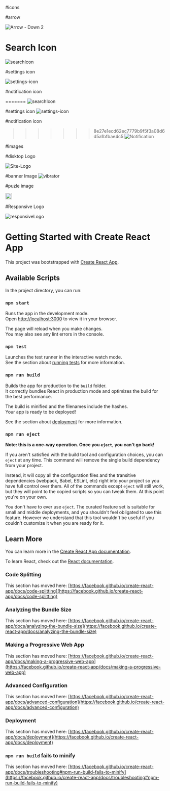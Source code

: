 #icons

#arrow

![Arrow - Down 2](https://user-images.githubusercontent.com/34196609/187238899-726e1834-b435-4438-adab-dfe267da1a8f.png)

# Search Icon

![searchIcon](https://user-images.githubusercontent.com/34196609/187065957-1e20e340-cedc-45fa-9c3e-a85a33728d05.png)

#settings icon

![settings-icon](https://user-images.githubusercontent.com/34196609/187065949-70bd1fa9-a05e-49cd-b174-ebed43c1371c.png)

#notification icon

=======
![searchIcon](https://user-images.githubusercontent.com/34196609/187065957-1e20e340-cedc-45fa-9c3e-a85a33728d05.png)

#settings icon
![settings-icon](https://user-images.githubusercontent.com/34196609/187065949-70bd1fa9-a05e-49cd-b174-ebed43c1371c.png)

#notification icon

> > > > > > > 8e27e1ecd62ec7779b9f5f3a08d6d5a1bfbae4c5
> > > > > > > ![Notification](https://user-images.githubusercontent.com/34196609/187065942-b6f665c3-9a3d-42e9-a941-04eaaa72e39c.png)

#images

#disktop Logo

![Site-Logo](https://user-images.githubusercontent.com/34196609/187050239-9ae7a383-6a7a-469b-be22-cbeb96ebf67e.png)

#banner Image
![vibrator](https://user-images.githubusercontent.com/34196609/187050261-6a7a57c2-c2aa-4e9a-bf3b-643e71ad775f.png)

#puzle image

<img width="20" alt="puzzle" src="https://user-images.githubusercontent.com/34196609/187050281-b6951a81-fb6e-4318-9562-675fb45a9fd0.png">

#Responsive Logo

![responsiveLogo](https://user-images.githubusercontent.com/34196609/187050289-6aa7210f-9aa1-4473-8060-bf6bb8606625.png)

# Getting Started with Create React App

This project was bootstrapped with [Create React App](https://github.com/facebook/create-react-app).

## Available Scripts

In the project directory, you can run:

### `npm start`

Runs the app in the development mode.\
Open [http://localhost:3000](http://localhost:3000) to view it in your browser.

The page will reload when you make changes.\
You may also see any lint errors in the console.

### `npm test`

Launches the test runner in the interactive watch mode.\
See the section about [running tests](https://facebook.github.io/create-react-app/docs/running-tests) for more information.

### `npm run build`

Builds the app for production to the `build` folder.\
It correctly bundles React in production mode and optimizes the build for the best performance.

The build is minified and the filenames include the hashes.\
Your app is ready to be deployed!

See the section about [deployment](https://facebook.github.io/create-react-app/docs/deployment) for more information.

### `npm run eject`

**Note: this is a one-way operation. Once you `eject`, you can't go back!**

If you aren't satisfied with the build tool and configuration choices, you can `eject` at any time. This command will remove the single build dependency from your project.

Instead, it will copy all the configuration files and the transitive dependencies (webpack, Babel, ESLint, etc) right into your project so you have full control over them. All of the commands except `eject` will still work, but they will point to the copied scripts so you can tweak them. At this point you're on your own.

You don't have to ever use `eject`. The curated feature set is suitable for small and middle deployments, and you shouldn't feel obligated to use this feature. However we understand that this tool wouldn't be useful if you couldn't customize it when you are ready for it.

## Learn More

You can learn more in the [Create React App documentation](https://facebook.github.io/create-react-app/docs/getting-started).

To learn React, check out the [React documentation](https://reactjs.org/).

### Code Splitting

This section has moved here: [https://facebook.github.io/create-react-app/docs/code-splitting](https://facebook.github.io/create-react-app/docs/code-splitting)

### Analyzing the Bundle Size

This section has moved here: [https://facebook.github.io/create-react-app/docs/analyzing-the-bundle-size](https://facebook.github.io/create-react-app/docs/analyzing-the-bundle-size)

### Making a Progressive Web App

This section has moved here: [https://facebook.github.io/create-react-app/docs/making-a-progressive-web-app](https://facebook.github.io/create-react-app/docs/making-a-progressive-web-app)

### Advanced Configuration

This section has moved here: [https://facebook.github.io/create-react-app/docs/advanced-configuration](https://facebook.github.io/create-react-app/docs/advanced-configuration)

### Deployment

This section has moved here: [https://facebook.github.io/create-react-app/docs/deployment](https://facebook.github.io/create-react-app/docs/deployment)

### `npm run build` fails to minify

This section has moved here: [https://facebook.github.io/create-react-app/docs/troubleshooting#npm-run-build-fails-to-minify](https://facebook.github.io/create-react-app/docs/troubleshooting#npm-run-build-fails-to-minify)

